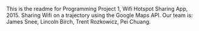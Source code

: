 This is the readme for Programming Project 1, Wifi Hotspot Sharing App, 2015.
Sharing Wifi on a trajectory using the Google Maps API.
Our team is: James Snee, Lincoln Birch, Trent Rozkowicz, Pei Chuang. 
